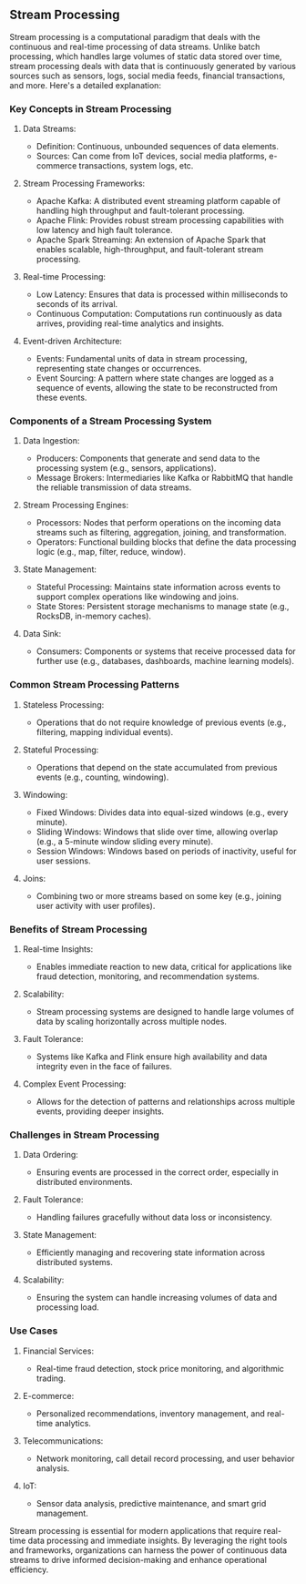 ## Stream Processing

Stream processing is a computational paradigm that deals with the continuous and real-time processing of data streams. Unlike batch processing, which handles large volumes of static data stored over time, stream processing deals with data that is continuously generated by various sources such as sensors, logs, social media feeds, financial transactions, and more. Here's a detailed explanation:

### Key Concepts in Stream Processing

1. Data Streams:
   - Definition: Continuous, unbounded sequences of data elements.
   - Sources: Can come from IoT devices, social media platforms, e-commerce transactions, system logs, etc.

2. Stream Processing Frameworks:
   - Apache Kafka: A distributed event streaming platform capable of handling high throughput and fault-tolerant processing.
   - Apache Flink: Provides robust stream processing capabilities with low latency and high fault tolerance.
   - Apache Spark Streaming: An extension of Apache Spark that enables scalable, high-throughput, and fault-tolerant stream processing.

3. Real-time Processing:
   - Low Latency: Ensures that data is processed within milliseconds to seconds of its arrival.
   - Continuous Computation: Computations run continuously as data arrives, providing real-time analytics and insights.

4. Event-driven Architecture:
   - Events: Fundamental units of data in stream processing, representing state changes or occurrences.
   - Event Sourcing: A pattern where state changes are logged as a sequence of events, allowing the state to be reconstructed from these events.

### Components of a Stream Processing System

1. Data Ingestion:
   - Producers: Components that generate and send data to the processing system (e.g., sensors, applications).
   - Message Brokers: Intermediaries like Kafka or RabbitMQ that handle the reliable transmission of data streams.

2. Stream Processing Engines:
   - Processors: Nodes that perform operations on the incoming data streams such as filtering, aggregation, joining, and transformation.
   - Operators: Functional building blocks that define the data processing logic (e.g., map, filter, reduce, window).

3. State Management:
   - Stateful Processing: Maintains state information across events to support complex operations like windowing and joins.
   - State Stores: Persistent storage mechanisms to manage state (e.g., RocksDB, in-memory caches).

4. Data Sink:
   - Consumers: Components or systems that receive processed data for further use (e.g., databases, dashboards, machine learning models).

### Common Stream Processing Patterns

1. Stateless Processing:
   - Operations that do not require knowledge of previous events (e.g., filtering, mapping individual events).

2. Stateful Processing:
   - Operations that depend on the state accumulated from previous events (e.g., counting, windowing).

3. Windowing:
   - Fixed Windows: Divides data into equal-sized windows (e.g., every minute).
   - Sliding Windows: Windows that slide over time, allowing overlap (e.g., a 5-minute window sliding every minute).
   - Session Windows: Windows based on periods of inactivity, useful for user sessions.

4. Joins:
   - Combining two or more streams based on some key (e.g., joining user activity with user profiles).

### Benefits of Stream Processing

1. Real-time Insights:
   - Enables immediate reaction to new data, critical for applications like fraud detection, monitoring, and recommendation systems.

2. Scalability:
   - Stream processing systems are designed to handle large volumes of data by scaling horizontally across multiple nodes.

3. Fault Tolerance:
   - Systems like Kafka and Flink ensure high availability and data integrity even in the face of failures.

4. Complex Event Processing:
   - Allows for the detection of patterns and relationships across multiple events, providing deeper insights.

### Challenges in Stream Processing

1. Data Ordering:
   - Ensuring events are processed in the correct order, especially in distributed environments.

2. Fault Tolerance:
   - Handling failures gracefully without data loss or inconsistency.

3. State Management:
   - Efficiently managing and recovering state information across distributed systems.

4. Scalability:
   - Ensuring the system can handle increasing volumes of data and processing load.

### Use Cases

1. Financial Services:
   - Real-time fraud detection, stock price monitoring, and algorithmic trading.

2. E-commerce:
   - Personalized recommendations, inventory management, and real-time analytics.

3. Telecommunications:
   - Network monitoring, call detail record processing, and user behavior analysis.

4. IoT:
   - Sensor data analysis, predictive maintenance, and smart grid management.

Stream processing is essential for modern applications that require real-time data processing and immediate insights. By leveraging the right tools and frameworks, organizations can harness the power of continuous data streams to drive informed decision-making and enhance operational efficiency.